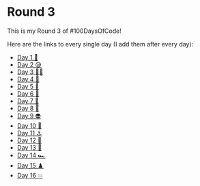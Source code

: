 # Round 3

This is my Round 3 of #100DaysOfCode!

Here are the links to every single day (I add them after every day):

- [Day 1 🚀](./Day%201/)
- [Day 2 😪](./Day%202/)
- [Day 3 👨‍💻](./Day%203/)
- [Day 4 🏅](./Day%204/)
- [Day 5 🌃](./Day%205/)
- [Day 6 🥋](./Day%206/)
- [Day 7 🥷](./Day%207/)
- [Day 8 🦖](./Day%208/)
- [Day 9 👽](./Day%209/)
- [Day 10 🍳](./Day%2010/)
- [Day 11 ⚓](./Day%2011/)
- [Day 12 🦓](./Day%2012/)
- [Day 13 🚒](./Day%2013/)
- [Day 14 🏎️](./Day%2014/)
- [Day 15 ♟️](./Day%2015/)
- [Day 16 💥](./Day%2016/)
